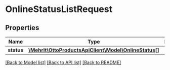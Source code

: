 # OnlineStatusListRequest

## Properties
Name | Type | Description | Notes
------------ | ------------- | ------------- | -------------
**status** | [**\MehrIt\OttoProductsApiClient\Model\OnlineStatus[]**](OnlineStatus.md) |  | [optional] 

[[Back to Model list]](../../README.md#documentation-for-models) [[Back to API list]](../../README.md#documentation-for-api-endpoints) [[Back to README]](../../README.md)

